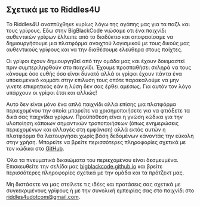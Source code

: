 ## Σχετικά με το Riddles4U

Το Riddles4U αναπτύχθηκε κυρίως λόγω της αγάπης μας για τα παζλ και τους γρίφους. Εδω στην BigBlackCode νιώσαμε οτι ένα παιχνίδι αυθεντικών γρίφων έλλειπε από το διαδύκτιο και αποφασίσαμε να δημιουργήσουμε μια πλατφόρμα ανοιχτού λογισμικού με τους δικούς μας αυθεντικούς γρίφους και να την διαθέσουμε ελεύθερα στους παίχτες.

Οι γρίφοι έχουν δημιουργηθεί από την ομάδα μας και έχουν δοκιμαστεί πριν συμπεριληφθούν στο παιχνίδι. Έχουμε προσπαθήσει σκληρά να τους κάνουμε όσο ευθής όσο είναι δυνατό αλλά οι γρίφοι έχουν πάντα ένα υποκειμενικό κομμάτι στην επιλυση τους οπότε παρακαλούμε να μην γινετε επικρητικός εάν η λύση δεν σας έρθει αμέσως. Για αυτόν τον λόγο υπάρχουν οι γρίφοι έτσι και αλλιώς!
  
Αυτό δεν είναι μόνο ένα απλό παιχνίδι αλλά επίσης μια πλατφόρμα περιεχομένου την οποία μπορείτε να χρισημοποιήσετε για να φτιάξετε τα δικά σας παιχνίδια γρίφων. Προϋπόθεση είναι η γνώση κώδικα για την υλοποίηση κάποιων σημαντικών τροποποιήσεων (όπως ενημερώσεις περιεχομένων και αλλαγές στη εμφάνιση) αλλά εκτός αυτών η πλατφόρμα θα λειτουργήσει χωρίς βάση δεδομένων κάνοντάς την εύκολη στην χρήση. Μπορείτε να βρείτε περισσότερες πληροφορίες σχετικά με τον κώδικα στο [GitHub](https://github.com/BigBlackCode/riddles4u). 

Όλα τα πνευματικά δικαιώματα του περιεχομένου είναι δεσμευμένα. Επισκευθείτε την σελίδα μας [bigblackcode.github.io](http://bigblackcode.github.io) και βρείτε περισσότερες πληροφορίες σχετικά με την ομάδα και τα πρότζεκτ μας.
 
Μη διστάσετε να μας στείλετε τις ιδέες και προτάσεις σας σχετικά με συγκεκριμένους γρίφους ή με την συνολική εμπειρίας σας στο παιχνίδι στο [riddles4udotcom@gmail.com](mailto:riddles4udotcom@gmail.com). 